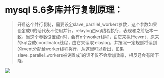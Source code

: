 # mysql 5.6多库并行复制原理：

> 开启这个并行复制，需要设定slave_parallel_workers参数，这个参数如果设定成0的话代表不使用并行，relaylog由sql线程执行，表现和之前版本一致。当这个参数设置成n时，会有n个worker线程，由它来执行event，原来的sql变成coordinator线程，由它来读取relaylog，并按照一定规则将读到的event分配给worker线程执行，从这里可以看出，如果slave_parallel_workers被设置成1的话不仅不会增加效率，相反还会有所下降。


![](D:\智能团队相关资料\08_学习内容\03_github仓库\mysql\pic\5.png)